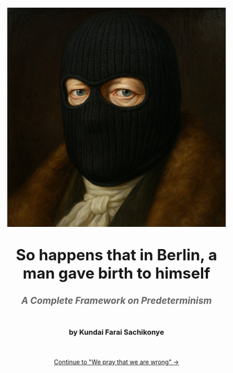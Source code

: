 <div align="center">

![Hegel in Ski Mask](hegel.png)

<h1 style="margin-top: 40px; font-size: 2.5em; font-weight: bold;">So happens that in Berlin, a man gave birth to himself</h1>

<h2 style="margin-top: 30px; font-style: italic; color: #666;">A Complete Framework on Predeterminism</h2>

<h3 style="margin-top: 50px;">by Kundai Farai Sachikonye</h3>

<div style="margin-top: 50px;">
<p><a href="./chapters/preface.html">Continue to "We pray that we are wrong" →</a></p>
</div>

</div> 